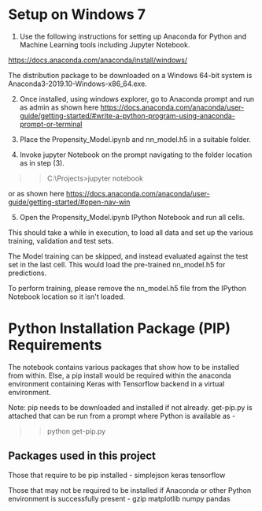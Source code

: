 Setup on Windows 7
==================
1. Use the following instructions for setting up Anaconda for Python and Machine Learning tools including Jupyter Notebook.

https://docs.anaconda.com/anaconda/install/windows/

The distribution package to be downloaded on a Windows 64-bit system is Anaconda3-2019.10-Windows-x86_64.exe.

2. Once installed, using windows explorer, go to Anaconda prompt and run as admin as shown here
https://docs.anaconda.com/anaconda/user-guide/getting-started/#write-a-python-program-using-anaconda-prompt-or-terminal

3. Place the Propensity_Model.ipynb and nn_model.h5 in a suitable folder.

4. Invoke jupyter Notebook on the prompt navigating to the folder location as in step (3).
>> C:\Projects>jupyter notebook 

or as shown here
https://docs.anaconda.com/anaconda/user-guide/getting-started/#open-nav-win

5. Open the Propensity_Model.ipynb IPython Notebook and run all cells.

This should take a while in execution, to load all data and set up the various training, validation and test sets.

The Model training can be skipped, and instead evaluated against the test set in the last cell.
This would load the pre-trained nn_model.h5 for predictions.

To perform training, please remove the nn_model.h5 file from the IPython Notebook location so it isn't loaded.


Python Installation Package (PIP) Requirements
==============================================
The notebook contains various packages that show how to be installed from within.
Else, a pip install would be required within the anaconda environment containing Keras with Tensorflow backend in a virtual environment. 

Note: pip needs to be downloaded and installed if not already. get-pip.py is attached that can be run from a prompt where Python is available as -
>>python get-pip.py

Packages used in this project
-----------------------------
Those that require to be pip installed -
simplejson
keras
tensorflow

Those that may not be required to be installed if Anaconda or other Python environment is successfully present -
gzip
matplotlib
numpy
pandas
